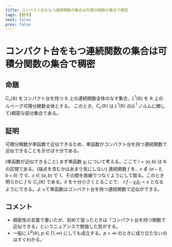 ```yaml
---
title: コンパクト台をもつ連続関数の集合は可積分関数の集合で稠密
tags: [数学]
next: false
prev: false
---
```


# コンパクト台をもつ連続関数の集合は可積分関数の集合で稠密

## 命題

$C_c(\mathbb{R})$ をコンパクト台を持つ $\mathbb{R}$ 上の連続関数全体のなす集合、$L^1(\mathbb{R})$ を $\mathbb{R}$ 上のルベーグ可積分関数全体とする。
このとき、$C_c(\mathbb{R})$ は $L^1(\mathbb{R})$ の($L^1$ ノルムに関して)稠密な部分集合である。

## 証明

可積分関数が単函数で近似できるため、単函数がコンパクト台を持つ連続関数で近似できることを示せば十分である。

(単函数が近似できること)
まず単函数 $\chi_I$ について考える。ここで $I=(a,b)$ は $\mathbb{R}$ の区間である。(端点を含むかはあまり気にしない)
連続関数 $f$ を、$x\notin (a-\delta,b+\delta)$ で 0、$x \in (a,b)$ で 1、その間を直線でつなぐようにして取る。このとき明らかに $f\in C_c(\mathbb{R})$ である。$\delta$ を十分小さくとることで、$\|f-\chi_I\|_1<\varepsilon$ となるようにできる。よって単函数はコンパクト台を持つ連続関数で近似ができる。

## コメント

- 稠密性の言葉で書いたが、初めて習ったときは「コンパクト台を持つ関数で近似できる」というニュアンスで勉強した気がする。
- 一般に $L^p(\mathbb{R}), \, p\in[1,\infty)$ にしても成立する。$p=\infty$ のときに成り立たないのはすぐわかる。

